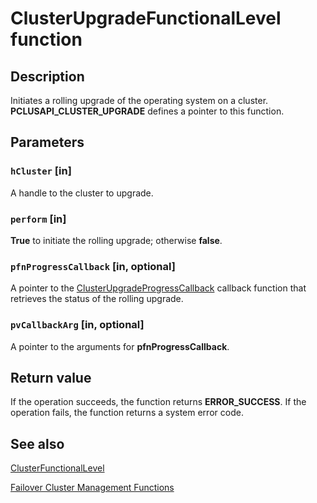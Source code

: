# ClusterUpgradeFunctionalLevel function

## Description

Initiates a rolling upgrade of the operating system on a cluster. **PCLUSAPI_CLUSTER_UPGRADE** defines a pointer to this function.

## Parameters

### `hCluster` [in]

A handle to the cluster to upgrade.

### `perform` [in]

**True** to initiate the rolling upgrade; otherwise **false**.

### `pfnProgressCallback` [in, optional]

A pointer to the [ClusterUpgradeProgressCallback](https://learn.microsoft.com/windows/desktop/api/clusapi/nc-clusapi-pcluster_upgrade_progress_callback) callback function that retrieves the status of the rolling upgrade.

### `pvCallbackArg` [in, optional]

A pointer to the arguments for **pfnProgressCallback**.

## Return value

If the operation succeeds, the function returns **ERROR_SUCCESS**. If the operation fails, the function returns a system error code.

## See also

[ClusterFunctionalLevel](https://learn.microsoft.com/previous-versions/windows/desktop/mscs/clusters-clusterfunctionallevel)

[Failover Cluster Management Functions](https://learn.microsoft.com/previous-versions/windows/desktop/mscs/cluster-management-functions)